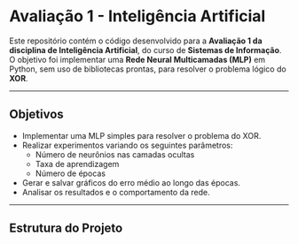 # Avaliação 1 - Inteligência Artificial

Este repositório contém o código desenvolvido para a **Avaliação 1 da disciplina de Inteligência Artificial**, do curso de **Sistemas de Informação**.  
O objetivo foi implementar uma **Rede Neural Multicamadas (MLP)** em Python, sem uso de bibliotecas prontas, para resolver o problema lógico do **XOR**.

---

## Objetivos

- Implementar uma MLP simples para resolver o problema do XOR.
- Realizar experimentos variando os seguintes parâmetros:
  - Número de neurônios nas camadas ocultas
  - Taxa de aprendizagem
  - Número de épocas
- Gerar e salvar gráficos do erro médio ao longo das épocas.
- Analisar os resultados e o comportamento da rede.

---

## Estrutura do Projeto

